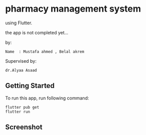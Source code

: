 # pharmacy management system
using Flutter.

the app is not completed yet...

by:
```
Name  : Mustafa ahmed , Belal akrem

```

Supervised by:
```
dr.Alyaa Asaad
```


## Getting Started
To run this app, run following command:
```
flutter pub get
flutter run
```

## Screenshot
